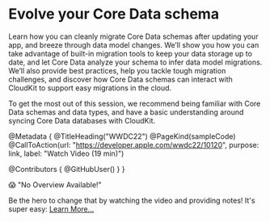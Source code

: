 # Evolve your Core Data schema

Learn how you can cleanly migrate Core Data schemas after updating your app, and breeze through data model changes. We’ll show you how you can take advantage of built-in migration tools to keep your data storage up to date, and let Core Data analyze your schema to infer data model migrations. We’ll also provide best practices, help you tackle tough migration challenges, and discover how Core Data schemas can interact with CloudKit to support easy migrations in the cloud.

To get the most out of this session, we recommend being familiar with Core Data schemas and data types, and have a basic understanding around syncing Core Data databases with CloudKit.

@Metadata {
   @TitleHeading("WWDC22")
   @PageKind(sampleCode)
   @CallToAction(url: "https://developer.apple.com/wwdc22/10120", purpose: link, label: "Watch Video (19 min)")

   @Contributors {
      @GitHubUser(<replace this with your GitHub handle>)
   }
}

😱 "No Overview Available!"

Be the hero to change that by watching the video and providing notes! It's super easy:
 [Learn More…](https://wwdcnotes.github.io/WWDCNotes/documentation/wwdcnotes/contributing)
